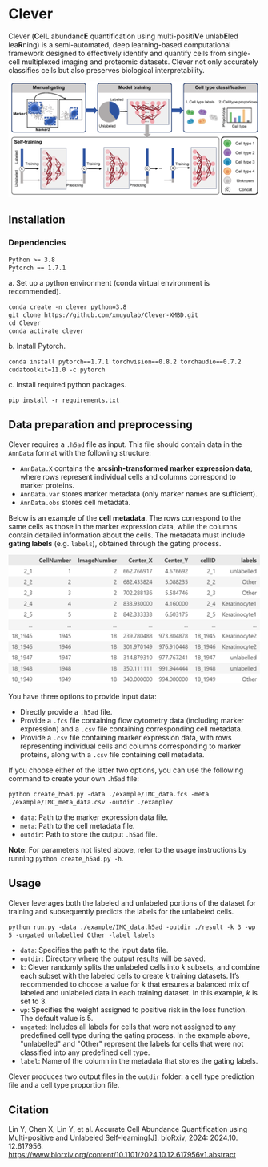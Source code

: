 # Clever
Clever (**C**el**L** abundanc**E** quantification using multi-positi**V**e unlab**E**led lea**R**ning) is a semi-automated, deep learning-based computational framework designed to effectively identify and quantify cells from single-cell multiplexed imaging and proteomic datasets. Clever not only accurately classifies cells but also preserves biological interpretability.

![Workflow](figures/Clever_figure.png)

## Installation
### Dependencies
```
Python >= 3.8
Pytorch == 1.7.1
```

a. Set up a python environment (conda virtual environment is recommended).

```shell
conda create -n clever python=3.8
git clone https://github.com/xmuyulab/Clever-XMBD.git
cd Clever
conda activate clever
```

b. Install Pytorch.

```shell
conda install pytorch==1.7.1 torchvision==0.8.2 torchaudio==0.7.2 cudatoolkit=11.0 -c pytorch
```

c. Install required python packages.

```shell
pip install -r requirements.txt
```

## Data preparation and preprocessing

Clever requires a `.h5ad` file as input. This file should contain data in the `AnnData` format with the following structure:
- `AnnData.X` contains the **arcsinh-transformed marker expression data**, where rows represent individual cells and columns correspond to marker proteins.
- `AnnData.var` stores marker metadata (only marker names are sufficient).
- `AnnData.obs` stores cell metadata.

Below is an example of the **cell metadata**. The rows correspond to the same cells as those in the marker expression data, while the columns contain detailed information about the cells. The metadata must include **gating labels** (e.g. `labels`), obtained through the gating process.

![an example of the meta information of cells](figures/meta_info.jpg)

You have three options to provide input data:
- Directly provide a `.h5ad` file.
- Provide a `.fcs` file containing flow cytometry data (including marker expression) and a `.csv` file containing corresponding cell metadata.
- Provide a `.csv` file containing marker expression data, with rows representing individual cells and columns corresponding to marker proteins, along with a `.csv` file containing cell metadata.

If you choose either of the latter two options, you can use the following command to create your own `.h5ad` file:
```shell
python create_h5ad.py -data ./example/IMC_data.fcs -meta ./example/IMC_meta_data.csv -outdir ./example/
```
- `data`: Path to the marker expression data file.
- `meta`: Path to the cell metadata file.
- `outdir`: Path to store the output `.h5ad` file.

**Note**: For parameters not listed above, refer to the usage instructions by running `python create_h5ad.py -h`.

## Usage

Clever leverages both the labeled and unlabeled portions of the dataset for training and subsequently predicts the labels for the unlabeled cells.
```shell
python run.py -data ./example/IMC_data.h5ad -outdir ./result -k 3 -wp 5 -ungated unlabelled Other -label labels
```
- `data`: Specifies the path to the input data file.
- `outdir`: Directory where the output results will be saved.
- `k`: Clever randomly splits the unlabeled cells into $k$ subsets, and combine each subset with the labeled cells to create $k$ training datasets. It’s recommended to choose a value for $k$ that ensures a balanced mix of labeled and unlabeled data in each training dataset. In this example, $k$ is set to 3.
- `wp`:  Specifies the weight assigned to positive risk in the loss function. The default value is 5.
- `ungated`: Includes all labels for cells that were not assigned to any predefined cell type during the gating process. In the example above, "unlabelled" and "Other" represent the labels for cells that were not classified into any predefined cell type.
- `label`: Name of the column in the metadata that stores the gating labels.
 
Clever produces two output files in the `outdir` folder: a cell type prediction file and a cell type proportion file.


## Citation
Lin Y, Chen X, Lin Y, et al. Accurate Cell Abundance Quantification using Multi-positive and Unlabeled Self-learning[J]. bioRxiv, 2024: 2024.10. 12.617956. https://www.biorxiv.org/content/10.1101/2024.10.12.617956v1.abstract